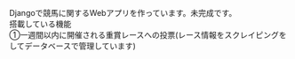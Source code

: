 Djangoで競馬に関するWebアプリを作っています。未完成です。
<br>
搭載している機能
<br>
①一週間以内に開催される重賞レースへの投票(レース情報をスクレイピングをしてデータベースで管理しています)
